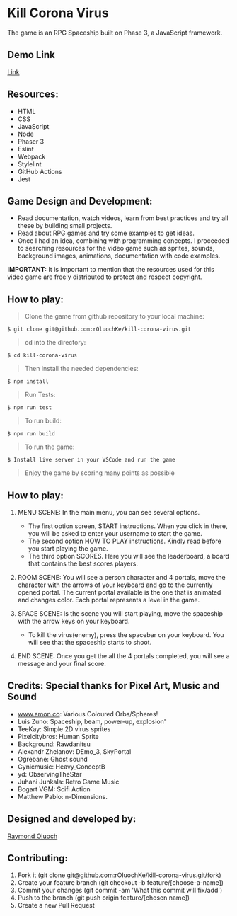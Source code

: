 # Kill Corona Virus
The game is an RPG Spaceship built on Phase 3, a JavaScript framework.

## Demo Link
[Link](https://raw.githack.com/rOluochKe/kill-corona-virus/main/dist/index.html) 

## Resources:
- HTML
- CSS
- JavaScript
- Node
- Phaser 3
- Eslint
- Webpack
- Stylelint
- GitHub Actions
- Jest

## Game Design and Development:
- Read documentation, watch videos, learn from best practices and try all these by building small projects.
- Read about RPG games and try some examples to get ideas.
- Once I had an idea, combining with programming concepts. I proceeded to searching resources for the video game such as sprites, sounds, background images, animations, documentation with code examples.

<b>IMPORTANT:</b> It is important to mention that the resources used for this video game are freely distributed to protect and respect copyright.

## How to play:

> Clone the game from github repository to your local machine:

```
$ git clone git@github.com:rOluochKe/kill-corona-virus.git
```

> cd into the directory:

```
$ cd kill-corona-virus
```

> Then install the needed dependencies:

```
$ npm install
```

> Run Tests: 

```
$ npm run test
```

> To run build:

```
$ npm run build
```

> To run the game:

```
$ Install live server in your VSCode and run the game
```

> Enjoy the game by scoring many points as possible

## How to play:
1. MENU SCENE: In the main menu, you can see several options.
   - The first option screen, START instructions. When you click in there, you will be asked to enter your username to start the game.
   - The second option HOW TO PLAY instructions. Kindly read before you start playing the game.
   - The third option SCORES. Here you will see the leaderboard, a board that contains the best scores players.

2. ROOM SCENE: You will see a person character and 4 portals, move the character with the arrows of your keyboard and go to the currently opened portal. The current portal available is the one that is animated and changes color. Each portal represents a level in the game.

3. SPACE SCENE: Is the scene you will start playing, move the spaceship with the arrow keys on your keyboard.
   - To kill the virus(enemy), press the spacebar on your keyboard. You will see that the spaceship starts to shoot.

4. END SCENE: Once you get the all the 4 portals completed, you will see a message and your final score.

## Credits: Special thanks for Pixel Art, Music and Sound
- www.amon.co: Various Coloured Orbs/Spheres!
- Luis Zuno: Spaceship, beam, power-up, explosion'
- TeeKay: Simple 2D virus sprites
- Pixelcitybros: Human Sprite
- Background: Rawdanitsu
- Alexandr Zhelanov: DEmo_3, SkyPortal
- Ogrebane: Ghost sound
- Cynicmusic: Heavy_ConceptB
- yd: ObservingTheStar
- Juhani Junkala: Retro Game Music
- Bogart VGM: Scifi Action
- Matthew Pablo: n-Dimensions.

## Designed and developed by:

[Raymond Oluoch](https://github.com/rOluochKe)

## Contributing:

1. Fork it (git clone git@github.com:rOluochKe/kill-corona-virus.git/fork)
2. Create your feature branch (git checkout -b feature/[choose-a-name])
3. Commit your changes (git commit -am 'What this commit will fix/add')
4. Push to the branch (git push origin feature/[chosen name])
5. Create a new Pull Request